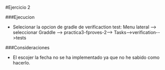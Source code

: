 #Ejercicio 2

###Ejecucion
- Selecionar la opcion de gradle de verificaction test:
    Menu lateral --> seleccionar Graddle --> practica3-fproves-2--> Tasks-->verification-->tests


###Consideraciones 
 - El escojer la fecha no se ha implementado ya que no he sabido como hacerlo.
